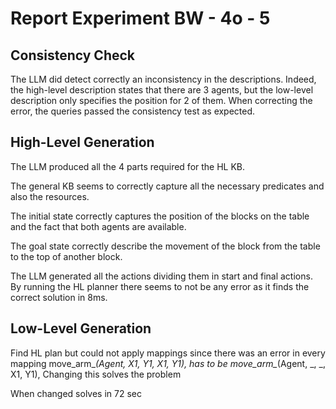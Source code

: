 # Report Experiment BW - 4o - 5 

## Consistency Check

The LLM did detect correctly an inconsistency in the descriptions. Indeed, the high-level description 
states that there are 3 agents, but the low-level description only specifies the position for 2 of 
them. When correcting the error, the queries passed the consistency test as expected.

## High-Level Generation

The LLM produced all the 4 parts required for the HL KB. 

The general KB seems to correctly capture all the necessary predicates and also the resources. 

The initial state correctly captures the position of the blocks on the table and the fact that both
agents are available.

The goal state correctly describe the movement of the block from the table to the top of another 
block.

The LLM generated all the actions dividing them in start and final actions. By running the HL planner
there seems to not be any error as it finds the correct solution in 8ms. 

## Low-Level Generation

Find HL plan but could not apply mappings since there was an error in every mapping
move_arm_*(Agent, X1, Y1, X1, Y1), has to be move_arm_*(Agent, _, _, X1, Y1),
Changing this solves the problem

When changed solves in 72 sec